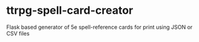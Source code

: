 # ttrpg-spell-card-creator
Flask based generator of 5e spell-reference cards for print using JSON or CSV files
